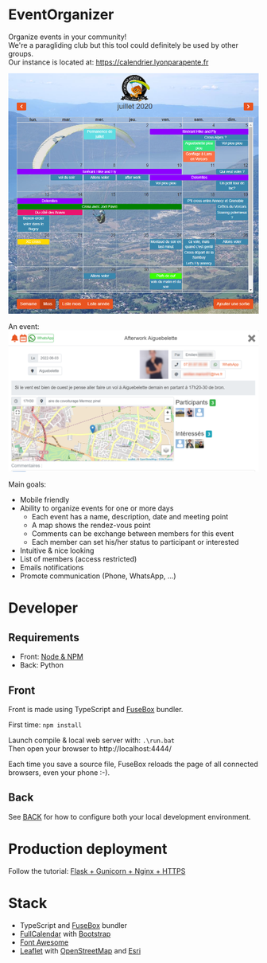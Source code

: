 # EventOrganizer

Organize events in your community!  
We're a paragliding club but this tool could definitely be used by other groups.  
Our instance is located at: https://calendrier.lyonparapente.fr

![Screenshot](https://github.com/LyonParapente/EventOrganizer/raw/main/screenshot.png)

An event:  
![Screenshot event](https://github.com/LyonParapente/EventOrganizer/raw/main/screenshot_event.png)

Main goals:
* Mobile friendly
* Ability to organize events for one or more days
  * Each event has a name, description, date and meeting point
  * A map shows the rendez-vous point
  * Comments can be exchange between members for this event
  * Each member can set his/her status to participant or interested
* Intuitive & nice looking
* List of members (access restricted)
* Emails notifications
* Promote communication (Phone, WhatsApp, ...)


# Developer

## Requirements

* Front: [Node & NPM](https://nodejs.org/)
* Back: Python

## Front

Front is made using TypeScript and [FuseBox](https://fuse-box.org/) bundler.  

First time: `npm install`

Launch compile & local web server with: `.\run.bat`   
Then open your browser to http://localhost:4444/

Each time you save a source file, FuseBox reloads the page of all connected browsers, even your phone :-).


## Back

See [BACK](BACK.md) for how to configure both your local development environment.

# Production deployment

Follow the tutorial: [Flask + Gunicorn + Nginx + HTTPS](VPS.md)

# Stack

* TypeScript and [FuseBox](https://fuse-box.org/) bundler
* [FullCalendar](https://fullcalendar.io/) with [Bootstrap](https://getbootstrap.com)
* [Font Awesome](https://fontawesome.com/)
* [Leaflet](https://leafletjs.com) with [OpenStreetMap](https://www.openstreetmap.org/about) and [Esri](https://esri.github.io/esri-leaflet/)

